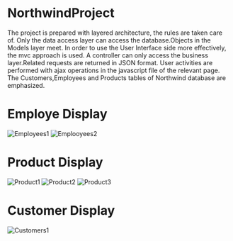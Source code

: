 # NorthwindProject 
The project is prepared with layered architecture, the rules are taken care of.
Only the data access layer can access the database.Objects in the Models layer meet.
In order to use the User Interface side more effectively, the mvc approach is used.
A controller can only access the business layer.Related requests are returned in JSON format.
User activities are performed with ajax operations in the javascript file of the relevant page.
The Customers,Employees and Products tables of Northwind database are emphasized.

# Employe Display
![Employees1](https://user-images.githubusercontent.com/73599896/157441970-cec26bf2-a953-41e1-a78b-1425608453e4.png) 
![Emplooyees2](https://user-images.githubusercontent.com/73599896/157441977-2fd0a97a-5b6b-450d-bca5-f62e276e10ab.png)

# Product Display
![Product1](https://user-images.githubusercontent.com/73599896/157441984-fc8fedf1-0046-457e-8da7-bdba59f4cbd8.png)
![Product2](https://user-images.githubusercontent.com/73599896/157441992-88cb8d3a-deec-44be-89aa-b7452ae964fd.png)
![Product3](https://user-images.githubusercontent.com/73599896/157441997-251f2e70-9b0b-40e9-ad40-d2e39edd05f1.png)

# Customer Display
![Customers1](https://user-images.githubusercontent.com/73599896/157442002-0ebf9785-51db-45c7-8103-bef586019427.png)
